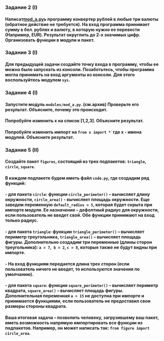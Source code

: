 ### Задание 2 (I)
#### Написат[mod_a.py](..%2F..%2FAppData%2FLocal%2FTemp%2Fmod_a.py)ь программу конвертер рублей в любые три валюты (обратное действие не требуется). На вход программа принимает сумму в бел. рублях и валюту, в которую нужно ее перевести (Например, EUR). Результат округлить до 2-х значимых цифр. Организовать функции в модули и пакет.

### Задание 3 (I)
#### Для предыдущей задачи создайте точку входа в программу, чтобы ее можно было запускать из консоли. Позаботьтесь, чтобы программа могла принимать на вход аргументы из консоли. Для этого воспользуйтесь модулем `sys`.

### Задание 4 (I)
#### Запустите модуль `modules/mod_a.py.`(см.архив) Проверьте его результат. Объясните, почему это происходит.
#### Попробуйте изменить х на список [1,2,3]. Объясните результат.
#### Попробуйте изменить импорт на `from х import *̇ `где x - имена модулей. Объясните результат.

### Задание 5 (II)
#### Создайте пакет `figures`, состоящий из трех подпакетов: `triangle`, `circle`, `square`.
#### В каждом подпакете будем иметь файл `code.py`, где создадим ряд функций:
#### - для пакета `circle`: функции `circle_perimeter()` – вычисляет длину окружности, `circle_area()` - вычисляет площадь окружности. Еще заведем переменную `default_radius = 5`, которая будет скрыта при импорте модуля. Ее назначение – дефолтный радиус для окружности, если пользователь не введет свой. Обе функции принимают на вход только радиус.
#### - для пакета `triangle`: функции `triangle_perimeter()` – вычисляет периметр треугольника, `triangle_area()` – вычисляет площадь фигуры. Дополнительно создадим три переменные (длины сторон треугольника): `a = 7`,` b = 2`, `c = 8`, которые также не будут видны при импорте. 
#### - На вход функциям передается длина трех сторон (если пользователь ничего не введет, то используются значения по умолчанию).
#### - для пакета `square`: функции `square_perimeter()` – вычисляет периметр квадрата, `square_area()` – вычисляет площадь фигуры. Дополнительная переменная `a = 15` не доступна при импорте и принимается функциями, если пользователь не предоставил свои размеры стороны квадрата.
#### Ваша итоговая задача – позволить человеку, загрузившему ваш пакет, иметь возможность напрямую импортировать все функции из подпакетов. Например, он может написать так: `from figure import circle_area`.

